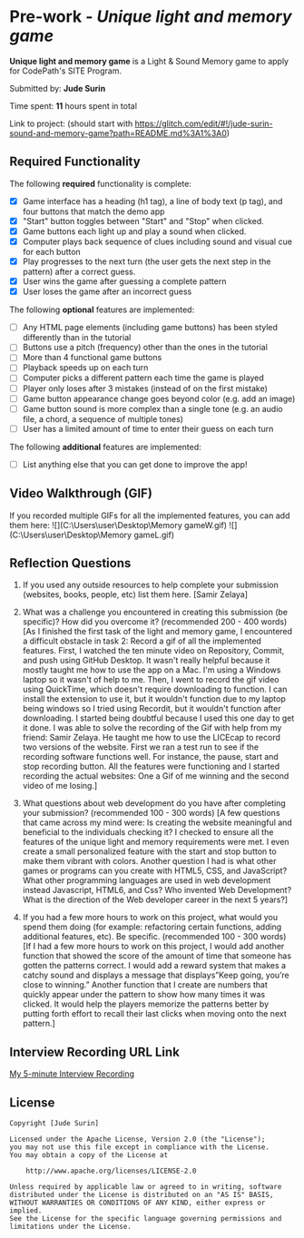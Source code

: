 # Pre-work - *Unique light and memory game*

**Unique light and memory game** is a Light & Sound Memory game to apply for CodePath's SITE Program. 

Submitted by: **Jude Surin**

Time spent: **11** hours spent in total

Link to project: (should start with https://glitch.com/edit/#!/jude-surin-sound-and-memory-game?path=README.md%3A1%3A0)

## Required Functionality

The following **required** functionality is complete:

* [X] Game interface has a heading (h1 tag), a line of body text (p tag), and four buttons that match the demo app
* [X] "Start" button toggles between "Start" and "Stop" when clicked. 
* [X] Game buttons each light up and play a sound when clicked. 
* [X] Computer plays back sequence of clues including sound and visual cue for each button
* [X] Play progresses to the next turn (the user gets the next step in the pattern) after a correct guess. 
* [X] User wins the game after guessing a complete pattern
* [X] User loses the game after an incorrect guess

The following **optional** features are implemented:

* [ ] Any HTML page elements (including game buttons) has been styled differently than in the tutorial
* [ ] Buttons use a pitch (frequency) other than the ones in the tutorial
* [ ] More than 4 functional game buttons
* [ ] Playback speeds up on each turn
* [ ] Computer picks a different pattern each time the game is played
* [ ] Player only loses after 3 mistakes (instead of on the first mistake)
* [ ] Game button appearance change goes beyond color (e.g. add an image)
* [ ] Game button sound is more complex than a single tone (e.g. an audio file, a chord, a sequence of multiple tones)
* [ ] User has a limited amount of time to enter their guess on each turn

The following **additional** features are implemented:

- [ ] List anything else that you can get done to improve the app!

## Video Walkthrough (GIF)

If you recorded multiple GIFs for all the implemented features, you can add them here:
![](C:\Users\user\Desktop\Memory gameW.gif)
![](C:\Users\user\Desktop\Memory gameL.gif)


## Reflection Questions
1. If you used any outside resources to help complete your submission (websites, books, people, etc) list them here. 
[Samir Zelaya]

2. What was a challenge you encountered in creating this submission (be specific)? How did you overcome it? (recommended 200 - 400 words) 
[As I finished the first task of the light and memory game, I encountered a difficult obstacle in task 2: Record a gif of all the implemented features. First, I watched the ten minute video on Repository, Commit, and push using GitHub Desktop. It wasn't really helpful because it mostly taught me how to use the app on a Mac. I'm using a Windows laptop so it wasn't of help to me. Then, I went to record the gif video using QuickTime, which doesn't require downloading to function. I can install the extension to use it, but it wouldn't function due to my laptop being windows so I tried using Recordit, but it wouldn't function after downloading. I started being doubtful because I used this one day to get it done. I was able to solve the recording of the Gif with help from my friend: Samir Zelaya. He taught me how to use the LICEcap to record two versions of the website. First we ran a test run to see if the recording software functions well. For instance, the pause, start and stop recording button. All the features were functioning and I started recording the actual websites: One a Gif of me winning and the second video of me losing.]

3. What questions about web development do you have after completing your submission? (recommended 100 - 300 words) 
[A few questions that came across my mind were: Is creating the website meaningful and beneficial to the individuals checking it? I checked to ensure all the features of the unique light and memory requirements were met. I even create a small personalized feature with the start and stop button to make them vibrant with colors. Another question I had is what other games or programs can you create with HTML5, CSS, and JavaScript? What other programming languages are used in web development instead Javascript, HTML6, and Css? Who invented Web Development? What is the direction of the Web developer career in the next 5 years?]

4. If you had a few more hours to work on this project, what would you spend them doing (for example: refactoring certain functions, adding additional features, etc). Be specific. (recommended 100 - 300 words) 
[If I had a few more hours to work on this project, I would add another function that showed the score of the amount of time that someone has gotten the patterns correct. I would add a reward system that makes a catchy sound and displays a message that displays”Keep going, you’re close to winning.” Another function that I create are numbers that quickly appear under the pattern to show how many times it was clicked. It would help the players  memorize the patterns better by putting forth effort to recall their last clicks when moving onto the next pattern.]



## Interview Recording URL Link

[My 5-minute Interview Recording](https://mail.google.com/mail/u/0?ui=2&ik=714b3d0e10&attid=0.1&permmsgid=msg-f:1728893739006727329&th=17fe43b20fe494a1&view=att&disp=safe&realattid=f_l1g5ut2t0)


## License

    Copyright [Jude Surin]

    Licensed under the Apache License, Version 2.0 (the "License");
    you may not use this file except in compliance with the License.
    You may obtain a copy of the License at

        http://www.apache.org/licenses/LICENSE-2.0

    Unless required by applicable law or agreed to in writing, software
    distributed under the License is distributed on an "AS IS" BASIS,
    WITHOUT WARRANTIES OR CONDITIONS OF ANY KIND, either express or implied.
    See the License for the specific language governing permissions and
    limitations under the License.
